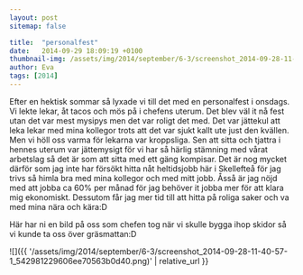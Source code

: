 ```yaml
---
layout: post
sitemap: false

title:  "personalfest"
date:   2014-09-29 18:09:19 +0100
thumbnail-img: /assets/img/2014/september/6-3/screenshot_2014-09-28-11-40-57-1_542981229606ee70563b0d40.png
author: Eva
tags: [2014]
---
```


Efter en hektisk sommar så lyxade vi till det med en personalfest i onsdags. Vi lekte lekar, åt tacos och mös på i chefens uterum.  Det blev väl it nå fest utan det var mest mysipys men det var roligt det med. Det var jättekul att leka lekar med mina kollegor trots att det var sjukt kallt ute just den kvällen. Men vi höll oss varma för lekarna var kroppsliga. Sen att sitta och tjattra i hennes uterum var jättemysigt för vi har så härlig stämning med vårat arbetslag så det är som att sitta med ett gäng kompisar. Det är nog mycket därför som jag inte har försökt hitta nåt heltidsjobb här i Skellefteå för jag trivs så himla bra med mina kollegor och med mitt jobb. Åsså är jag nöjd med att jobba ca 60% per månad för jag behöver it jobba mer för att klara mig ekonomiskt.  Dessutom får jag mer tid till att hitta på roliga saker och va med mina nära och kära:D 

Här har ni en bild på oss som chefen tog när vi skulle bygga ihop skidor så vi kunde ta oss över gräsmattan:D

![]({{ '/assets/img/2014/september/6-3/screenshot_2014-09-28-11-40-57-1_542981229606ee70563b0d40.png)'  | relative_url }}

